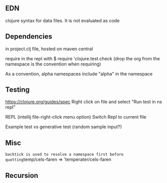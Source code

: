 ## EDN
clojure syntax for data files. It is not evaluated as code

## Dependencies
in project.clj file, hosted on maven central

require in the repl with $ require 'clojure.test.check
(drop the org from the namespace is the convention when requiring)

As a convention, alpha namespaces include "alpha" in the namespace 

## Testing
https://clojure.org/guides/spec
Right click on file and select "Run test in ns repl"

REPL (intellij file-right-click menu option)
Switch Repl to current file

Example test vs generative test (random sample input?)

## Misc
` backtick is used to resolve a namespace first before quotting
`temp/cels-faren => 'temperater/cels-faren


## Recursion 
